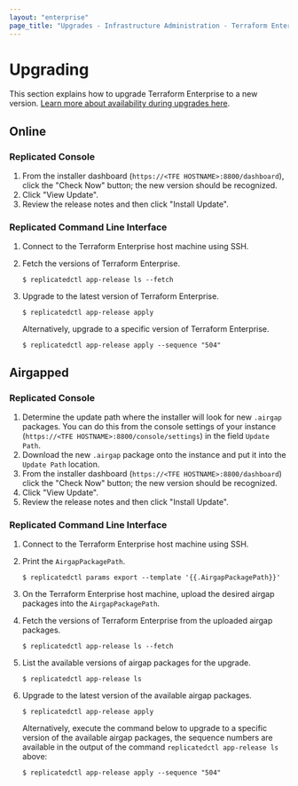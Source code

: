 ```yaml
---
layout: "enterprise"
page_title: "Upgrades - Infrastructure Administration - Terraform Enterprise"
---
```


# Upgrading

This section explains how to upgrade Terraform Enterprise to a new
version. [Learn more about availability during upgrades here](../system-overview/reliability-availability.html#availability-during-upgrades).

## Online

### Replicated Console

1. From the installer dashboard (`https://<TFE HOSTNAME>:8800/dashboard`),
    click the "Check Now" button; the new version should be recognized.
1. Click "View Update".
1. Review the release notes and then click "Install Update".

### Replicated Command Line Interface

1. Connect to the Terraform Enterprise host machine using SSH.
2. Fetch the versions of Terraform Enterprise.
   
    ```
    $ replicatedctl app-release ls --fetch
    ```

3. Upgrade to the latest version of Terraform Enterprise.
   
    ```
    $ replicatedctl app-release apply
    ```

    Alternatively, upgrade to a specific version of Terraform Enterprise.

    ```
    $ replicatedctl app-release apply --sequence "504"
    ```

## Airgapped

### Replicated Console

1. Determine the update path where the installer will look for new `.airgap`
    packages. You can do this from the console settings of your instance
    (`https://<TFE HOSTNAME>:8800/console/settings`) in the field `Update Path`.
1. Download the new `.airgap` package onto the instance and put it into the
    `Update Path` location.
1. From the installer dashboard (`https://<TFE HOSTNAME>:8800/dashboard`) click the
    "Check Now" button; the new version should be recognized.
1. Click "View Update".
1. Review the release notes and then click "Install Update".

### Replicated Command Line Interface

1. Connect to the Terraform Enterprise host machine using SSH.
2. Print the `AirgapPackagePath`.
   
    ```
    $ replicatedctl params export --template '{{.AirgapPackagePath}}'
    ```

3. On the Terraform Enterprise host machine, upload the desired airgap packages into the `AirgapPackagePath`.
4. Fetch the versions of Terraform Enterprise from the uploaded airgap packages.
   
    ```
    $ replicatedctl app-release ls --fetch
    ```

5. List the available versions of airgap packages for the upgrade.
   
    ```
    $ replicatedctl app-release ls
    ```

6. Upgrade to the latest version of the available airgap packages.
   
    ```
    $ replicatedctl app-release apply
    ```

    Alternatively, execute the command below to upgrade to a specific version of the available airgap packages, the sequence numbers are available in the output of the command `replicatedctl app-release ls` above:

    ```
    $ replicatedctl app-release apply --sequence "504"
    ```
